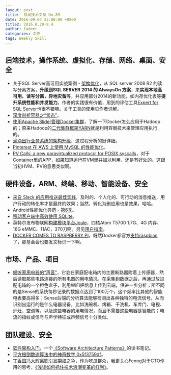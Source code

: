 ```yaml
---
layout: post
title:  每周技术文章 No.89
date: 2016-09-04 22:00:00 +0800
title2: 2016.8.29-9.4
author: fadeer
categories: 工作
tags: Weekly Skill
---
```


后端技术，操作系统、虚拟化、存储、网络、桌面、安全
----
* 关于SQL Server高可用实战案例 - [架构优化](http://www.cnblogs.com/double-K/p/5803956.html)，从 SQL server 2008 R2 的读写分离方案，**升级到SQL SERVER 2014 的 AlwaysOn 方案**，来**实现本地高可用、读写分离，异地灾备**等，并应用部分2014的新功能，如内存优化表等**提升系统性能和并发能力**。作者的实践很有价值，用到的评估工具[Expert for SQL Server](http://zhuancloud.com/ReceptionViews/Install.html)也很不错嘛。关于工具的使用见作者[详解](http://www.cnblogs.com/double-K/p/5538249.html)。
* [深度剖析容器之“状态”](https://segmentfault.com/a/1190000006773438)。
* [使用Apache Slider管理Docker集群](http://www.bigcloud.online/?p=274)，了解一下Docker怎么应用于Hadoop的；原来Hadoop的[二代集群框架YARN](http://www.aboutyun.com/thread-6785-1-1.html)就是利用容器技术来管理应用执行的。
* [滴滴出行业务系统的架构升级](https://github.com/DDFE/DDFE-blog/issues/6)，这过程分析的挺详细。
* [Pinterest 在 AWS 上使用 MySQL 的性能优化](http://blog.jobbole.com/105225/)。
* [PV Calls: a new paravirtualized protocol for POSIX syscalls](https://blog.xenproject.org/2016/08/30/pv-calls-a-new-paravirtualized-protocol-for-posix-syscalls/)，对于Container里的APP，如果知道运行在VM里并加以利用，还是有好处的。这跟当初HVM、PV的意思类似啊。

硬件设备，ARM、终端、移动、智能设备、安全
----
* [来自 Slack 的应用推送最佳实践](http://firstround.com/review/what-you-must-know-to-build-savvy-push-notifications/)，及时的、个人化的、可行动的消息推送，用户行动的转化率才是最终的效果；当然，转化为删应用也是效果，哈哈。
* Android性能优化典范 - [第6季](http://hukai.me/android-performance-patterns-season-6/)。
* [移动客户端中高效使用 SQLite](http://mp.weixin.qq.com/s?__biz=MzA3NTYzODYzMg==&mid=2653577674&idx=1&sn=b1136f8fa3b823c8ed1c2f1df060bf1d)。
* 英特尔发布物联网[构建模块平台Joule](http://www.infoq.com/cn/news/2016/09/intel-joule-iot-module)，四核Atom T5700 1.7G、4G 内存、16G eMMC、11AC，370刀啊。另见[用户指南](https://software.intel.com/en-us/intel-joule-getting-started)。
* [DOCKER COMES TO RASPBERRY PI](https://www.raspberrypi.org/blog/docker-comes-to-raspberry-pi/)，既然Docker都官方[支持raspbian](https://github.com/docker/docker/pull/24815)了，那基金会也要发文标识一下啊。

市场、产品、项目
----
* [倾听家用电器的“声音”](http://36kr.com/p/5052251.html)，它会在家庭配电箱内的主要断路器附着上传感器，然后读取那些电路连接的所有电器的用电情况。在采集到数据之后，再通过放进配电箱的一个橙色盒子，利用WiFi把信息上传到云端，供进一步分析；所不同的是Sense的系统每秒记录的数据点达到了100万个，这个频率比其他的智能电表要高得多；Sense后端的分析算法能够检测出各种独特的电流信号，从而识别出运行的是什么电器设备，比如洗碗机、烤箱、干洗机、车库门、电视、炉灶、空调等，以及这些电器的用电情况，而且不需要这些电器是智能的；电流的指纹或信号与声学特征或声频信号十分类似。

团队建设、安全
----
* [软件架构入门](http://www.ruanyifeng.com/blog/2016/09/software-architecture.html)，一个[《Software Architecture Patterns》](http://www.oreilly.com/programming/free/files/software-architecture-patterns.pdf)的读书笔记。
* [平方根倒数速算法中的神奇数字 0x5f3759df](http://blog.jobbole.com/105295/)。
* [丁香园冯大辉离职引发期权之争](http://www.williamlong.info/archives/4715.html)，作为吃瓜群众，我更关心Fenng对于CTO作用的思考，[《浅谈如何抓住技术浪潮变革的红利》](http://36kr.com/p/5052135.html)。


